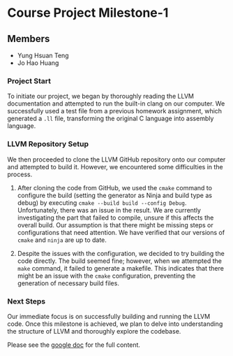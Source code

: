 # Course Project Milestone-1

## Members
- Yung Hsuan Teng
- Jo Hao Huang

### Project Start
To initiate our project, we began by thoroughly reading the LLVM documentation and attempted to run the built-in clang on our computer. We successfully used a test file from a previous homework assignment, which generated a `.ll` file, transforming the original C language into assembly language.

### LLVM Repository Setup
We then proceeded to clone the LLVM GitHub repository onto our computer and attempted to build it. However, we encountered some difficulties in the process.

1. After cloning the code from GitHub, we used the `cmake` command to configure the build (setting the generator as Ninja and build type as debug) by executing `cmake --build build --config Debug`. Unfortunately, there was an issue in the result. We are currently investigating the part that failed to compile, unsure if this affects the overall build. Our assumption is that there might be missing steps or configurations that need attention. We have verified that our versions of `cmake` and `ninja` are up to date.

2. Despite the issues with the configuration, we decided to try building the code directly. The build seemed fine; however, when we attempted the `make` command, it failed to generate a makefile. This indicates that there might be an issue with the `cmake` configuration, preventing the generation of necessary build files.

### Next Steps
Our immediate focus is on successfully building and running the LLVM code. Once this milestone is achieved, we plan to delve into understanding the structure of LLVM and thoroughly explore the codebase.

Please see the [google doc](https://docs.google.com/document/d/1iE_LOlKSIuWxxjMnYPfdsQLz-UYNeKn1QI3e5aGW6bU/edit?usp=sharing) for the full content. 
